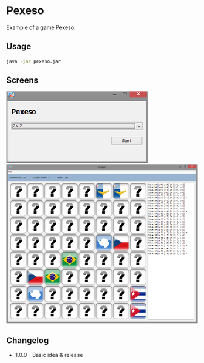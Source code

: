 # Pexeso

Example of a game Pexeso.

## Usage

```sh
java -jar pexeso.jar
```

## Screens

![Screen #1](https://raw.githubusercontent.com/GameFX/Pexeso/master/pexeso1.png)
![Screen #2](https://raw.githubusercontent.com/GameFX/Pexeso/master/pexeso2.png)

## Changelog

* 1.0.0 - Basic idea & release